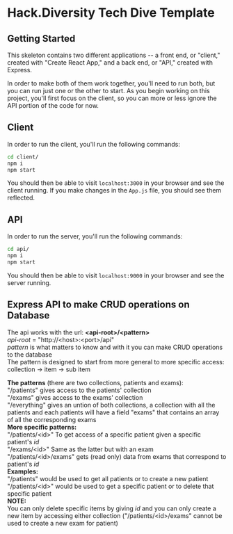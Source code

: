 # Hack.Diversity Tech Dive Template

## Getting Started

This skeleton contains two different applications -- a front end, or "client," created with "Create React App," and a back end, or "API," created with Express.

In order to make both of them work together, you'll need to run both, but you can run just one or the other to start. As you begin working on this project, you'll first focus on the client, so you can more or less ignore the API portion of the code for now.

## Client
In order to run the client, you'll run the following commands:

```bash
cd client/
npm i
npm start
```

You should then be able to visit `localhost:3000` in your browser and see the client running. If you make changes in the `App.js` file, you should see them reflected.

## API
In order to run the server, you'll run the following commands:

```bash
cd api/
npm i
npm start
```

You should then be able to visit `localhost:9000` in your browser and see the server running.

## Express API to make CRUD operations on Database
The api works with the url: **\<api-root\>/\<pattern\>**<br>
*api-root* = "http://\<host\>:\<port\>/api"<br>
*pattern* is what matters to know and with it you can make CRUD operations to the database<br>
The pattern is designed to start from more general to more specific access: collection -\> item -\> sub item<br>

**The patterns** (there are two collections, patients and exams):<br>
"/patients" gives access to the patients' collection<br>
"/exams" gives access to the exams' collection<br>
"/everything" gives an untion of both collections, a collection with all the patients and each patients will have a field "exams" that contains an array of all the corresponding exams<br>
**More specific patterns:**<br>
"/patients/\<id\>" To get access of a specific patient given a specific patient's *id*<br>
"/exams/\<id\>" Same as the latter but with an exam<br>
"/patients/\<id\>/exams" gets (read only) data from exams that correspond to patient's *id*<br>
**Examples:**<br>
"/patients" would be used to get all patients or to create a new patient <br>
"/patients/\<id\>" would be used to get a specific patient or to delete that specific patient<br>
**NOTE:**<br>
You can only delete specific items by giving *id* and you can only create a new item by accessing either collection ("/patients/\<id\>/exams" cannot be used to create a new exam for patient)
